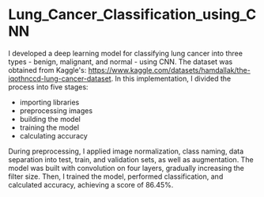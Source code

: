 # Lung_Cancer_Classification_using_CNN
I developed a deep learning model for classifying lung cancer into three types - benign, malignant, and normal - using CNN. 
The dataset was obtained from Kaggle's: https://www.kaggle.com/datasets/hamdallak/the-iqothnccd-lung-cancer-dataset. 
In this implementation, I divided the process into five stages: 
- importing libraries
- preprocessing images 
- building the model 
- training the model  
- calculating accuracy

During preprocessing, I applied image normalization, class naming, data separation into test, train, and validation sets, as well as augmentation. 
The model was built with convolution on four layers, gradually increasing the filter size. Then, I trained the model, performed classification, and 
calculated accuracy, achieving a score of 86.45%.

